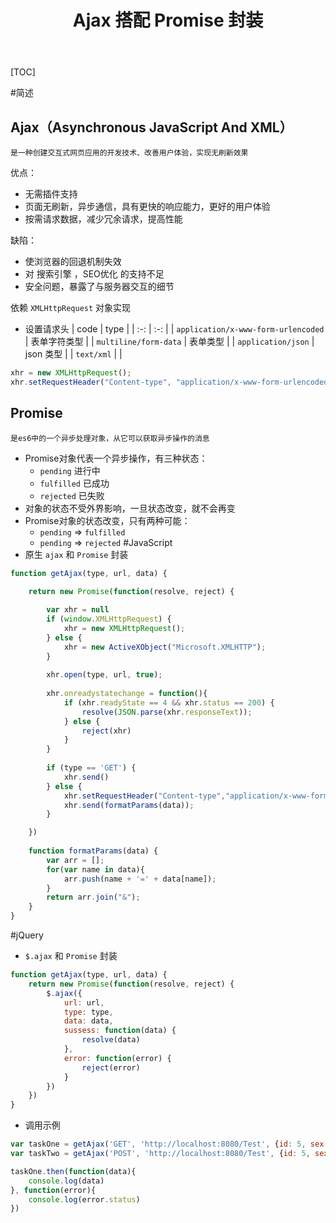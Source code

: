 ﻿---
title: Ajax 搭配 Promise 封装
---
[TOC]

#简述

## Ajax（Asynchronous JavaScript And XML）
	是一种创建交互式网页应用的开发技术、改善用户体验，实现无刷新效果
优点：

- 无需插件支持
- 页面无刷新，异步通信，具有更快的响应能力，更好的用户体验
- 按需请求数据，减少冗余请求，提高性能

缺陷：

- 使浏览器的回退机制失效
- 对 搜索引擎 ，SEO优化 的支持不足
- 安全问题，暴露了与服务器交互的细节

依赖 `XMLHttpRequest` 对象实现

- 设置请求头 
| code | type |
| :-: | :-: |
| `application/x-www-form-urlencoded` | 表单字符类型 |
| `multiline/form-data` | 表单类型 |
| `application/json` | json 类型 |
| `text/xml` |  |
``` javascript
xhr = new XMLHttpRequest();
xhr.setRequestHeader("Content-type", "application/x-www-form-urlencoded");
```

## Promise
	是es6中的一个异步处理对象，从它可以获取异步操作的消息
	
- Promise对象代表一个异步操作，有三种状态：
	- `pending` 进行中
	- `fulfilled` 已成功
	- `rejected` 已失败
- 对象的状态不受外界影响，一旦状态改变，就不会再变
- Promise对象的状态改变，只有两种可能：
	- `pending` => `fulfilled`
	- `pending` => `rejected`
#JavaScript
- 原生 `ajax` 和 `Promise` 封装
``` javascript
function getAjax(type, url, data) {
	
	return new Promise(function(resolve, reject) {

		var xhr = null
		if (window.XMLHttpRequest) {
	        xhr = new XMLHttpRequest();
	    } else {
	        xhr = new ActiveXObject("Microsoft.XMLHTTP");
	    }
	
		xhr.open(type, url, true);
	
		xhr.onreadystatechange = function(){
			if (xhr.readyState == 4 && xhr.status == 200) {
				resolve(JSON.parse(xhr.responseText));
			} else {
				reject(xhr)
			}
		}
	
		if (type == 'GET') {
			xhr.send()
		} else {
	        xhr.setRequestHeader("Content-type","application/x-www-form-urlencoded");
	        xhr.send(formatParams(data));
		}

	})
	
	function formatParams(data) {
	    var arr = [];
	    for(var name in data){
	        arr.push(name + '=' + data[name]);
	    }
	    return arr.join("&");
	}
}
```
#jQuery
- `$.ajax` 和 `Promise` 封装
``` javascript
function getAjax(type, url, data) {
	return new Promise(function(resolve, reject) {
		$.ajax({
	        url: url,
	        type: type,
	        data: data,
	        sussess: function(data) {
	            resolve(data)
	        },
	        error: function(error) {
	            reject(error)
	        }
	    })
	})
}
```
- 调用示例
``` javascript
var taskOne = getAjax('GET', 'http://localhost:8080/Test', {id: 5, sex: 'male'});
var taskTwo = getAjax('POST', 'http://localhost:8080/Test', {id: 5, sex: 'male'});

taskOne.then(function(data){
	console.log(data)
}, function(error){
	console.log(error.status)
})
```